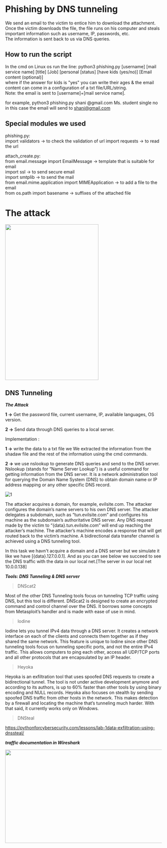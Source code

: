# Phishing by DNS tunneling
We send an email to the victim to entice him to download the attachment.  
Once the victim downloads the file, the file runs on his computer and steals important information such as username, IP, passwords, etc.  
The information is sent back to us via DNS queries. 
## How to run the script
In the cmd on Linux os run the line: python3 phishing.py [username] [mail service name] [title] [Job] [personal [status] [have kids (yes/no)] [Email content (optional)]  
where if the answer for kids is "yes" you can write their ages & the email content can come in a configuration of a txt file/URL/string.  
Note: the email is sent to [username]+[mail service name].

for example, python3 phishing.py shani @gmail.com Ms. student single no
in this case the email will send to shani@gmail.com  

## Special modules we used
phishing.py:  
import validators -> to check the validation of url
import requests -> to read the url

attach_create.py:  
from email.message import EmailMessage -> template that is suitable for email  
import ssl -> to send secure email  
import smtplib  -> to send the mail  
from email.mime.application import MIMEApplication -> to add a file to the email  
from os.path import basename -> suffixes of the attached file 

# The attack
<img src = https://user-images.githubusercontent.com/92265738/204932664-e4af7f73-5b0f-499d-8221-7ec0dd33c977.png width="300" height="500">





## DNS Tunneling

***The Attack***  

**1 ->** Get the password file, current username, IP, available languages, OS version.

**2 ->** Send data through DNS queries to a local server.

Implementation :

**1 ->** write the data to a txt file we We extracted the information from the shadaw file and the rest of the information using the cmd commands.

**2 ->** we use nslookup to generate DNS queries and send to the DNS server. 
         Nslookup (stands for “Name Server Lookup”) is a useful command for getting information from the DNS server. It is a network administration tool for querying            the Domain Name System (DNS) to obtain domain name or IP address mapping or any other specific DNS record.
     
 ![1](https://user-images.githubusercontent.com/86716307/205024668-3b3ed7fc-c5b5-4299-b10f-be71f4c923f9.jpg)
 
The attacker acquires a domain, for example, evilsite.com.
The attacker configures the domain’s name servers to his own DNS server.
The attacker delegates a subdomain, such as “tun.evilsite.com” and configures his machine as the subdomain’s authoritative DNS server.
Any DNS request made by the victim to “{data}.tun.evilsite.com” will end up reaching the attacker’s machine.
The attacker’s machine encodes a response that will get routed back to the victim’s machine.
A bidirectional data transfer channel is achieved using a DNS tunneling tool.

In this task we havn't acquire a domain and a DNS server but we simulate it like we have [{data}.127.0.0.1].
And as you can see below we succeed to see the DNS traffic with the data in our local net.[The server in our local net 10.0.0.138]

***Tools: DNS Tunneling & DNS server***

> DNScat2 

Most of the other DNS Tunneling tools focus on tunneling TCP traffic using DNS, but this tool is different. DNScat2 is designed to create an encrypted command and control channel over the DNS. It borrows some concepts from Metasploit’s handler and is made with ease of use in mind.

> Iodine

Iodine lets you tunnel IPv4 data through a DNS server. It creates a network interface on each of the clients and connects them together as if they shared the same network. This feature is unique to Iodine since other DNS tunneling tools focus on tunneling specific ports, and not the entire IPv4 traffic. This allows computers to ping each other, access all UDP/TCP ports and all other protocols that are encapsulated by an IP header.

> Heyoka

Heyoka is an exfiltration tool that uses spoofed DNS requests to create a bidirectional tunnel. The tool is not under active development anymore and according to its authors, is up to 60% faster than other tools by using binary encoding and NULL records. Heyoka also focuses on stealth by sending spoofed DNS traffic from other hosts in the network. This makes detection by a firewall and locating the machine that’s tunneling much harder. With that said, it currently works only on Windows.

> DNSteal
  
https://pythonforcybersecurity.com/lessons/lab-1data-exfiltration-using-dnssteal/



***traffic documentation in Wireshark***

<img src = https://user-images.githubusercontent.com/92265738/204931996-71458311-813b-42b4-a43f-5d3c944980c7.png width="700" height="300">
